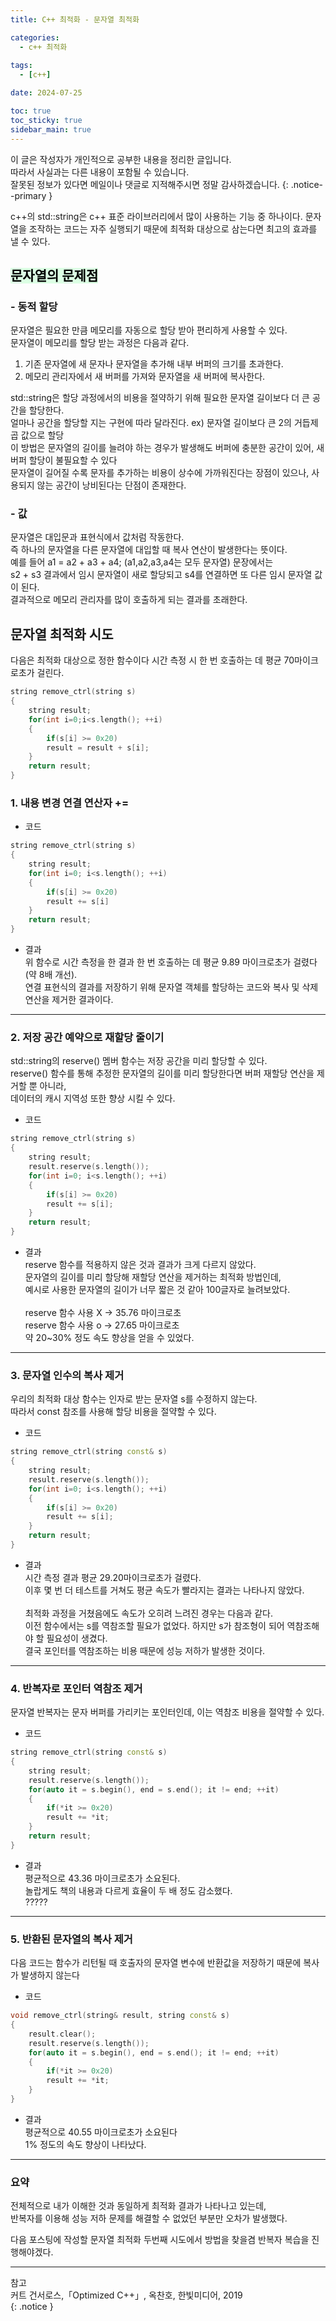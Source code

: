 ```yaml
---
title: C++ 최적화 - 문자열 최적화

categories:
  - c++ 최적화
 
tags:
  - [c++]

date: 2024-07-25

toc: true
toc_sticky: true
sidebar_main: true
---
```


이 글은 작성자가 개인적으로 공부한 내용을 정리한 글입니다. <br>
따라서 사실과는 다른 내용이 포함될 수 있습니다.  <br>
잘못된 정보가 있다면 메일이나 댓글로 지적해주시면 정말 감사하겠습니다.
{: .notice--primary }

c++의 std::string은 c++ 표준 라이브러리에서 많이 사용하는 기능 중 하나이다.
문자열을 조작하는 코드는 자주 실행되기 때문에 최적화 대상으로 삼는다면 최고의 효과를 낼 수 있다.<br>

## <mark style = "background-color : #dcffe4"> 문자열의 문제점

### - 동적 할당
문자열은 필요한 만큼 메모리를 자동으로 할당 받아 편리하게 사용할 수 있다. <br>
문자열이 메모리를 할당 받는 과정은 다음과 같다. <br>
1. 기존 문자열에 새 문자나 문자열을 추가해 내부 버퍼의 크기를 초과한다.
2. 메모리 관리자에서 새 버퍼를 가져와 문자열을 새 버퍼에 복사한다.

std::string은 할당 과정에서의 비용을 절약하기 위해 필요한 문자열 길이보다 더 큰 공간을 할당한다.<br>
얼마나 공간을 할당할 지는 구현에 따라 달라진다. ex) 문자열 길이보다 큰 2의 거듭제곱 값으로 할당<br>
이 방법은 문자열의 길이를 늘려야 하는 경우가 발생해도 버퍼에 충분한 공간이 있어, 새 버퍼 할당이 불필요할 수 있다<br>
문자열이 길어질 수록 문자를 추가하는 비용이 상수에 가까워진다는 장점이 있으나, 사용되지 않는 공간이 낭비된다는 단점이 존재한다.

### - 값
문자열은 대입문과 표현식에서 값처럼 작동한다.<br>
즉 하나의 문자열을 다른 문자열에 대입할 때 복사 연산이 발생한다는 뜻이다. <br>
예를 들어 a1 = a2 + a3 + a4; (a1,a2,a3,a4는 모두 문자열) 문장에서는 <br>
s2 + s3 결과에서 임시 문자열이 새로 할당되고 s4를 연결하면 또 다른 임시 문자열 값이 된다. <br>
결과적으로 메모리 관리자를 많이 호출하게 되는 결과를 초래한다. <br>

## 문자열 최적화 시도

다음은 최적화 대상으로 정한 함수이다
시간 측정 시 한 번 호출하는 데 평균 70마이크로초가 걸린다.
```c++
string remove_ctrl(string s)
{
	string result;
	for(int i=0;i<s.length(); ++i)
	{
		if(s[i] >= 0x20) 
		result = result + s[i];
	}
	return result;
}
```


### 1. 내용 변경 연결 연산자 +=
- 코드<br>
```c++
string remove_ctrl(string s)
{
	string result;
	for(int i=0; i<s.length(); ++i)
	{
		if(s[i] >= 0x20)
		result += s[i]
	}
	return result;
}
```
- 결과 <br>
위 함수로 시간 측정을 한 결과 한 번 호출하는 데 평균 9.89 마이크로초가 걸렸다(약 8배 개선). <br>
연결 표현식의 결과를 저장하기 위해 문자열 객체를 할당하는 코드와 복사 및 삭제 연산을 제거한 결과이다.

---

### 2. 저장 공간 예약으로 재할당 줄이기
std::string의 reserve() 멤버 함수는 저장 공간을 미리 할당할 수 있다. <br>
reserve() 함수를 통해 추정한 문자열의 길이를 미리 할당한다면 버퍼 재할당 연산을 제거할 뿐 아니라, <br>
데이터의 캐시 지역성 또한 향상 시킬 수 있다.

- 코드 <br>
```c++
string remove_ctrl(string s)
{
	string result;
	result.reserve(s.length());
	for(int i=0; i<s.length(); ++i)
	{
		if(s[i] >= 0x20)
		result += s[i];
	}
	return result;
}
```

- 결과 <br>
reserve 함수를 적용하지 않은 것과 결과가 크게 다르지 않았다.<br>
문자열의 길이를 미리 할당해 재할당 연산을 제거하는 최적화 방법인데, <br>
예시로 사용한 문자열의 길이가 너무 짧은 것 같아 100글자로 늘려보았다.<br><br>
	reserve 함수 사용 X -> 35.76 마이크로초 <br>
	reserve 함수 사용 o -> 27.65 마이크로초 <br>
	약 20~30% 정도 속도 향상을 얻을 수 있었다. 

---

### 3. 문자열 인수의 복사 제거
우리의 최적화 대상 함수는 인자로 받는 문자열 s를 수정하지 않는다. <br>
따라서 const 참조를 사용해 할당 비용을 절약할 수 있다.

- 코드<br>
```c++
string remove_ctrl(string const& s)
{
	string result;
	result.reserve(s.length());
	for(int i=0; i<s.length(); ++i)
	{
		if(s[i] >= 0x20)
		result += s[i];
	}
	return result;
}
```
- 결과<br>
시간 측정 결과 평균 29.20마이크로초가 걸렸다. <br>
이후 몇 번 더 테스트를 거쳐도 평균 속도가 빨라지는 결과는 나타나지 않았다.<br><br>
최적화 과정을 거쳤음에도 속도가 오히려 느려진 경우는 다음과 같다.<br>
이전 함수에서는 s를 역참조할 필요가 없었다. 하지만 s가 참조형이 되어 역참조해야 할 필요성이 생겼다.<br>
결국 포인터를 역참조하는 비용 때문에 성능 저하가 발생한 것이다.

---

### 4. 반복자로 포인터 역참조 제거
문자열 반복자는 문자 버퍼를 가리키는 포인터인데, 이는 역참조 비용을 절약할 수 있다.
- 코드<br>
```c++
string remove_ctrl(string const& s)
{
	string result;
	result.reserve(s.length());
	for(auto it = s.begin(), end = s.end(); it != end; ++it)
	{
		if(*it >= 0x20)
		result += *it;
	}
	return result;
}
```
- 결과<br>
평균적으로 43.36 마이크로초가 소요된다.<br> 
놀랍게도 책의 내용과 다르게 효율이 두 배 정도 감소했다. <br>
????? 

---

### 5. 반환된 문자열의 복사 제거
다음 코드는 함수가 리턴될 때 호출자의 문자열 변수에 반환값을 저장하기 때문에 복사가 발생하지 않는다<br>
- 코드<br>
```c++
void remove_ctrl(string& result, string const& s)
{
	result.clear();
	result.reserve(s.length());
	for(auto it = s.begin(), end = s.end(); it != end; ++it)
	{
		if(*it >= 0x20)
		result += *it;
	}
}
```
- 결과<br>
평균적으로 40.55 마이크로초가 소요된다<br>
1% 정도의 속도 향상이 나타났다.

---
### 요약
전체적으로 내가 이해한 것과 동일하게 최적화 결과가 나타나고 있는데, <br>
반복자를 이용해 성능 저하 문제를 해결할 수 없었던 부분만 오차가 발생했다. <br>

다음 포스팅에 작성할 문자열 최적화 두번째 시도에서 방법을 찾을겸 반복자 복습을 진행해야겠다.


---
참고 <br>
커트 건서로스,「Optimized C++」, 옥찬호, 한빛미디어, 2019 <br>
{: .notice }
